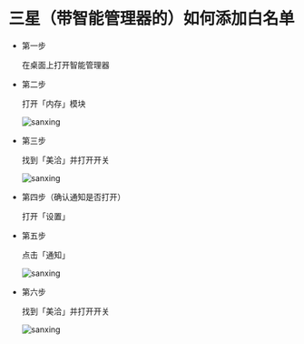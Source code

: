 # 三星（带智能管理器的）如何添加白名单

* 第一步
	
	在桌面上打开智能管理器

* 第二步
	
	打开「内存」模块
	
	![sanxing](https://jianminzhu.github.io/android_app_setting/samsung/pic/sanxing_1.png)

* 第三步
	
	找到「美洽」并打开开关
	
	![sanxing](https://jianminzhu.github.io/android_app_setting/samsung/pic/sanxing_2.png)

* 第四步（确认通知是否打开）
	
	打开「设置」
	
* 第五步
	
	点击「通知」
	
	![sanxing](https://jianminzhu.github.io/android_app_setting/samsung/pic/sanxing_3.png)
	
* 第六步
	
	找到「美洽」并打开开关
	
	![sanxing](https://jianminzhu.github.io/android_app_setting/samsung/pic/sanxing_4.png)
	
	
	


